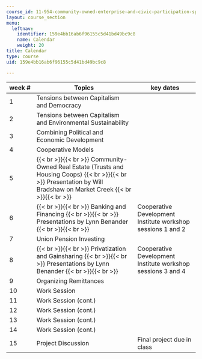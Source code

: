 ```yaml
---
course_id: 11-954-community-owned-enterprise-and-civic-participation-spring-2005
layout: course_section
menu:
  leftnav:
    identifier: 159e4bb16ab6f96155c5d41bd49bc9c8
    name: Calendar
    weight: 20
title: Calendar
type: course
uid: 159e4bb16ab6f96155c5d41bd49bc9c8

---
```


| week # | Topics | key dates |
| --- | --- | --- |
| 1 | Tensions between Capitalism and Democracy | &nbsp; |
| 2 | Tensions between Capitalism and Environmental Sustainability | &nbsp; |
| 3 | Combining Political and Economic Development | &nbsp; |
| 4 | Cooperative Models | &nbsp; |
| 5 |  {{< br >}}{{< br >}} Community-Owned Real Estate (Trusts and Housing Coops) {{< br >}}{{< br >}} Presentation by Will Bradshaw on Market Creek {{< br >}}{{< br >}}  | &nbsp; |
| 6 |  {{< br >}}{{< br >}} Banking and Financing {{< br >}}{{< br >}} Presentations by Lynn Benander {{< br >}}{{< br >}}  | Cooperative Development Institute workshop sessions 1 and 2 |
| 7 | Union Pension Investing | &nbsp; |
| 8 |  {{< br >}}{{< br >}} Privatization and Gainsharing {{< br >}}{{< br >}} Presentations by Lynn Benander {{< br >}}{{< br >}}  | Cooperative Development Institute workshop sessions 3 and 4 |
| 9 | Organizing Remittances | &nbsp; |
| 10 | Work Session | &nbsp; |
| 11 | Work Session (cont.) | &nbsp; |
| 12 | Work Session (cont.) | &nbsp; |
| 13 | Work Session (cont.) | &nbsp; |
| 14 | Work Session (cont.) | &nbsp; |
| 15 | Project Discussion | Final project due in class